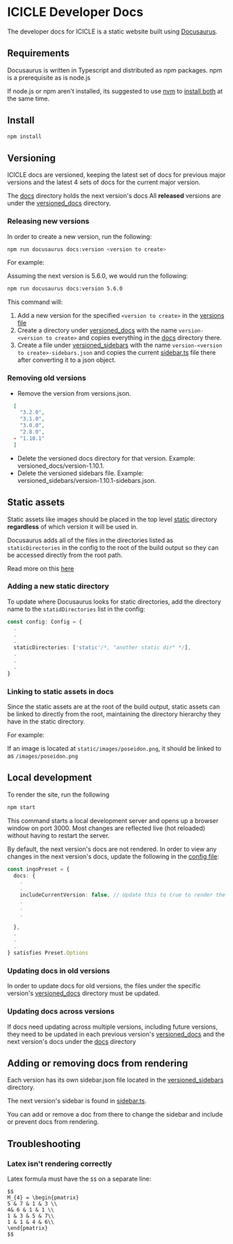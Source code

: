 # ICICLE Developer Docs

The developer docs for ICICLE is a static website built using [Docusaurus](https://docusaurus.io/).

## Requirements

Docusaurus is written in Typescript and distributed as npm packages. npm is a prerequisite as is node.js

If node.js or npm aren't installed, its suggested to use [nvm](https://github.com/nvm-sh/nvm?tab=readme-ov-file#installing-and-updating) to [install both](https://github.com/nvm-sh/nvm?tab=readme-ov-file#usage) at the same time.

## Install

```sh
npm install
```

## Versioning

ICICLE docs are versioned, keeping the latest set of docs for previous major versions and the latest 4 sets of docs for the current major version.

The [docs](./docs/) directory holds the next version's docs
All **released** versions are under the [versioned_docs](./versioned_docs/) directory.

### Releasing new versions

In order to create a new version, run the following:

```sh
npm run docusaurus docs:version <version to create>
```

For example:

Assuming the next version is 5.6.0, we would run the following:

```sh
npm run docusaurus docs:version 5.6.0
```

This command will:

1. Add a new version for the specified `<version to create>` in the [versions file](./versions.json)
2. Create a directory under [versioned_docs](./versioned_docs/) with the name `version-<version to create>` and copies everything in the [docs](./docs/) directory there.
3. Create a file under [versioned_sidebars](./versioned_sidebars/) with the name `version-<version to create>-sidebars.json` and copies the current [sidebar.ts](./sidebars.ts) file there after converting it to a json object.

### Removing old versions

- Remove the version from versions.json.

```json
  [
    "3.2.0",
    "3.1.0",
    "3.0.0",
    "2.8.0",
  - "1.10.1"
  ]
```

- Delete the versioned docs directory for that version. Example: versioned_docs/version-1.10.1.
- Delete the versioned sidebars file. Example: versioned_sidebars/version-1.10.1-sidebars.json.

## Static assets

Static assets like images should be placed in the top level [static](./static/) directory **regardless** of which version it will be used in.

Docusaurus adds all of the files in the directories listed as `staticDirectories` in the config to the root of the build output so they can be accessed directly from the root path.

Read more on this [here](https://docusaurus.io/docs/static-assets)

### Adding a new static directory

To update where Docusaurus looks for static directories, add the directory name to the `statidDirectories` list in the config:

```ts
const config: Config = {
  .
  .
  .
  staticDirectories: ['static'/*, "another static dir" */],
  .
  .
  .
}
```

### Linking to static assets in docs

Since the static assets are at the root of the build output, static assets can be linked to directly from the root, maintaining the directory hierarchy they have in the static directory.

For example:

If an image is located at `static/images/poseidon.png`, it should be linked to as `/images/poseidon.png`

## Local development

To render the site, run the following

```sh
npm start
```

This command starts a local development server and opens up a browser window on port 3000. Most changes are reflected live (hot reloaded) without having to restart the server.

By default, the next version's docs are not rendered. In order to view any changes in the next version's docs, update the following in the [config file](./docusaurus.config.ts):

```ts
const ingoPreset = {
  docs: {
    .
    .
    includeCurrentVersion: false, // Update this to true to render the next version's docs
    .
    .
    .

  },
  .
  .
  .
} satisfies Preset.Options
```

### Updating docs in old versions

In order to update docs for old versions, the files under the specific version's [versioned_docs](./versioned_docs/) directory must be updated.

### Updating docs across versions

If docs need updating across multiple versions, including future versions, they need to be updated in each previous version's [versioned_docs](./versioned_docs/) and the next version's docs under the [docs](./docs/) directory

## Adding or removing docs from rendering

Each version has its own sidebar.json file located in the [versioned_sidebars](./versioned_sidebars/) directory.

The next version's sidebar is found in [sidebar.ts](./sidebars.ts).

You can add or remove a doc from there to change the sidebar and include or prevent docs from rendering.

## Troubleshooting

### Latex isn't rendering correctly

Latex formula must have the `$$` on a separate line:

```mdx
$$
M_{4} = \begin{pmatrix}
5 & 7 & 1 & 3 \\
4& 6 & 1 & 1 \\
1 & 3 & 5 & 7\\
1 & 1 & 4 & 6\\
\end{pmatrix}
$$
```
